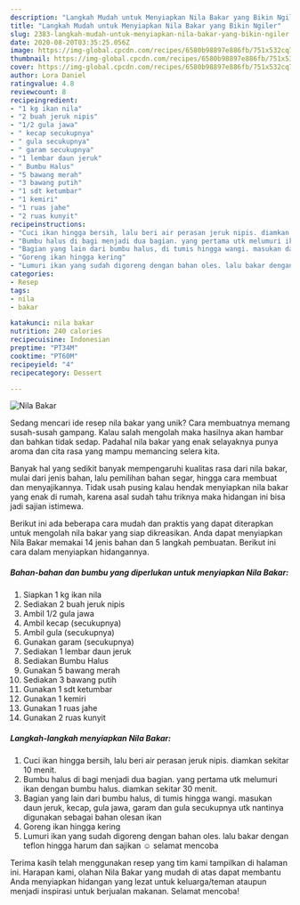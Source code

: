 ```yaml
---
description: "Langkah Mudah untuk Menyiapkan Nila Bakar yang Bikin Ngiler"
title: "Langkah Mudah untuk Menyiapkan Nila Bakar yang Bikin Ngiler"
slug: 2383-langkah-mudah-untuk-menyiapkan-nila-bakar-yang-bikin-ngiler
date: 2020-08-20T03:35:25.056Z
image: https://img-global.cpcdn.com/recipes/6580b98897e886fb/751x532cq70/nila-bakar-foto-resep-utama.jpg
thumbnail: https://img-global.cpcdn.com/recipes/6580b98897e886fb/751x532cq70/nila-bakar-foto-resep-utama.jpg
cover: https://img-global.cpcdn.com/recipes/6580b98897e886fb/751x532cq70/nila-bakar-foto-resep-utama.jpg
author: Lora Daniel
ratingvalue: 4.8
reviewcount: 8
recipeingredient:
- "1 kg ikan nila"
- "2 buah jeruk nipis"
- "1/2 gula jawa"
- " kecap secukupnya"
- " gula secukupnya"
- " garam secukupnya"
- "1 lembar daun jeruk"
- " Bumbu Halus"
- "5 bawang merah"
- "3 bawang putih"
- "1 sdt ketumbar"
- "1 kemiri"
- "1 ruas jahe"
- "2 ruas kunyit"
recipeinstructions:
- "Cuci ikan hingga bersih, lalu beri air perasan jeruk nipis. diamkan sekitar 10 menit."
- "Bumbu halus di bagi menjadi dua bagian. yang pertama utk melumuri ikan dengan bumbu halus. diamkan sekitar 30 menit."
- "Bagian yang lain dari bumbu halus, di tumis hingga wangi. masukan daun jeruk, kecap, gula jawa, garam dan gula secukupnya utk nantinya digunakan sebagai bahan olesan ikan"
- "Goreng ikan hingga kering"
- "Lumuri ikan yang sudah digoreng dengan bahan oles. lalu bakar dengan teflon hingga harum dan sajikan ☺️ selamat mencoba"
categories:
- Resep
tags:
- nila
- bakar

katakunci: nila bakar 
nutrition: 240 calories
recipecuisine: Indonesian
preptime: "PT34M"
cooktime: "PT60M"
recipeyield: "4"
recipecategory: Dessert

---
```



![Nila Bakar](https://img-global.cpcdn.com/recipes/6580b98897e886fb/751x532cq70/nila-bakar-foto-resep-utama.jpg)

Sedang mencari ide resep nila bakar yang unik? Cara membuatnya memang susah-susah gampang. Kalau salah mengolah maka hasilnya akan hambar dan bahkan tidak sedap. Padahal nila bakar yang enak selayaknya punya aroma dan cita rasa yang mampu memancing selera kita.

Banyak hal yang sedikit banyak mempengaruhi kualitas rasa dari nila bakar, mulai dari jenis bahan, lalu pemilihan bahan segar, hingga cara membuat dan menyajikannya. Tidak usah pusing kalau hendak menyiapkan nila bakar yang enak di rumah, karena asal sudah tahu triknya maka hidangan ini bisa jadi sajian istimewa.




Berikut ini ada beberapa cara mudah dan praktis yang dapat diterapkan untuk mengolah nila bakar yang siap dikreasikan. Anda dapat menyiapkan Nila Bakar memakai 14 jenis bahan dan 5 langkah pembuatan. Berikut ini cara dalam menyiapkan hidangannya.

<!--inarticleads1-->

##### Bahan-bahan dan bumbu yang diperlukan untuk menyiapkan Nila Bakar:

1. Siapkan 1 kg ikan nila
1. Sediakan 2 buah jeruk nipis
1. Ambil 1/2 gula jawa
1. Ambil  kecap (secukupnya)
1. Ambil  gula (secukupnya)
1. Gunakan  garam (secukupnya)
1. Sediakan 1 lembar daun jeruk
1. Sediakan  Bumbu Halus
1. Gunakan 5 bawang merah
1. Sediakan 3 bawang putih
1. Gunakan 1 sdt ketumbar
1. Gunakan 1 kemiri
1. Gunakan 1 ruas jahe
1. Gunakan 2 ruas kunyit




<!--inarticleads2-->

##### Langkah-langkah menyiapkan Nila Bakar:

1. Cuci ikan hingga bersih, lalu beri air perasan jeruk nipis. diamkan sekitar 10 menit.
1. Bumbu halus di bagi menjadi dua bagian. yang pertama utk melumuri ikan dengan bumbu halus. diamkan sekitar 30 menit.
1. Bagian yang lain dari bumbu halus, di tumis hingga wangi. masukan daun jeruk, kecap, gula jawa, garam dan gula secukupnya utk nantinya digunakan sebagai bahan olesan ikan
1. Goreng ikan hingga kering
1. Lumuri ikan yang sudah digoreng dengan bahan oles. lalu bakar dengan teflon hingga harum dan sajikan ☺️ selamat mencoba




Terima kasih telah menggunakan resep yang tim kami tampilkan di halaman ini. Harapan kami, olahan Nila Bakar yang mudah di atas dapat membantu Anda menyiapkan hidangan yang lezat untuk keluarga/teman ataupun menjadi inspirasi untuk berjualan makanan. Selamat mencoba!
